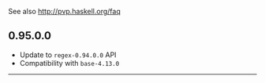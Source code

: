 See also http://pvp.haskell.org/faq

## 0.95.0.0

- Update to `regex-0.94.0.0` API
- Compatibility with `base-4.13.0`

----
